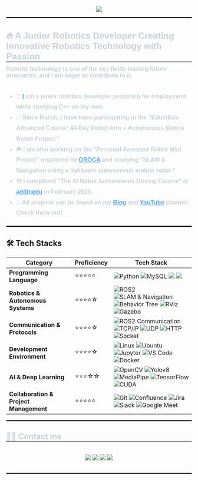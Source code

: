 <!--[1] Header--------------------------------------------------------------------------------------------------------------------------------------------------------------------------------------------------------------------------->   
<div align="center">
    <img src="https://capsule-render.vercel.app/api?type=waving&color=gradient&height=180&text=Hi👋,%20I'm%20Sunghyun&animation=fadeIn&fontColor=ffffff&fontSize=40" />
</div>
<hr style="border: 1px solid #21262d;"/>

<!--[2] Introduction--------------------------------------------------------------------------------------------------------------------------------------------------------------------------------------------------------------------------->   
<div style="text-align: left; font-family: Arial, sans-serif;">
    <h2 style="border-bottom: 1px solid #21262d; color: #c9d1d9; font-size: 24px; margin-bottom: 10px;">🔥 A Junior Robotics Developer Creating Innovative Robotics Technology with Passion</h2>
    <div style="font-weight: 700; font-size: 16px; text-align: left; color: #c9d1d9;">
        Robotic technology is one of the key fields leading future innovation, and I am eager to contribute to it.<br/><br/>
        <ul style="line-height: 1.8;">
            <li>📌 <a href="https://www.linkedin.com/search/results/all/?fetchDeterministicClustersOnly=true&heroEntityKey=urn%3Ali%3Afsd_profile%3AACoAAFgzvTQBR1BIOkGOExoz147cv51LxFHUNSs&keywords=%EC%A1%B0%EC%84%B1%ED%98%84&origin=RICH_QUERY_SUGGESTION&position=1&searchId=fab89f28-4500-4662-9095-cb72d10edea8&sid=R6b&spellCorrectionEnabled=false" target="_blank" style="color: #58a6ff;">I</a> am a junior robotics developer preparing for employment while studying C++ on my own.</li>
            <li>🌱 Since March, I have been participating in the "EduInEdu Advanced Course: 44-Day Robot Arm + Autonomous Mobile Robot Project."</li>
            <li>☘️ I am also working on the "Personal Assistant Robot Mini Project" organized by <a href="https://cafe.naver.com/openrt" target="_blank" style="color: #58a6ff;">OROCA</a> and studying "SLAM & Navigation using a Yahboom autonomous mobile robot."</li>
            <li>☃️ I completed "The AI Robot Autonomous Driving Course" at <a href="https://github.com/addinedu-ros-7th" target="_blank" style="color: #58a6ff;">addinedu</a> in February 2025.</li>
            <li>🔭 All projects can be found on my <a href="https://roastb.tistory.com/" target="_blank" style="color: #58a6ff;">Blog</a> and <a href="https://www.youtube.com/channel/UCjv7NvKzkCB6vfdkZwwm_qg" target="_blank" style="color: #58a6ff;">YouTube</a> channel. Check them out!</li>
        </ul>
    </div>
</div>

<hr style="border: 1px solid #21262d; margin-top: 20px;"/>

<!--[3] Skill Stack--------------------------------------------------------------------------------------------------------------------------------------------------------------------------------------------------------------------------->    
## 🛠️ Tech Stacks

<div align="center">

| **Category**        | **Proficiency** | **Tech Stack** |
|--------------------|---------------|--------------------------------------------------------------------------------------------------------------------------------------------------------------------------------------------------------------------------------------|
| **Programming Language** | ⭐⭐⭐⭐⭐ | ![Python](https://img.shields.io/badge/Python-3776AB?style=for-the-badge&logo=Python&logoColor=white) ![MySQL](https://img.shields.io/badge/MySQL-4479A1?style=for-the-badge&logo=MySQL&logoColor=white) <img src="https://img.shields.io/badge/C-A8B9CC?style=for-the-badge&logo=C&logoColor=white"> <img src="https://img.shields.io/badge/C++-00599C?style=for-the-badge&logo=C%2B%2B&logoColor=white"> |
| **Robotics & Autonomous Systems** | ⭐⭐⭐⭐☆ | ![ROS2](https://img.shields.io/badge/ROS2-22314E?style=for-the-badge&logo=ROS&logoColor=white) ![SLAM & Navigation](https://img.shields.io/badge/SLAM%20%26%20Navigation-0D597F?style=for-the-badge&logo=ROS&logoColor=white) ![Behavior Tree](https://img.shields.io/badge/Behavior%20Tree-4CAF50?style=for-the-badge&logo=tree&logoColor=white) ![RViz](https://img.shields.io/badge/RViz-FF6B35?style=for-the-badge&logo=ROS&logoColor=white) ![Gazebo](https://img.shields.io/badge/Gazebo-FF6600?style=for-the-badge&logo=gazebo&logoColor=white) |
| **Communication & Protocols** | ⭐⭐⭐⭐☆ | ![ROS2 Communication](https://img.shields.io/badge/ROS2%20Communication-22314E?style=for-the-badge&logo=ROS&logoColor=white) ![TCP/IP](https://img.shields.io/badge/TCP%2FIP-0052CC?style=for-the-badge&logo=cisco&logoColor=white) ![UDP](https://img.shields.io/badge/UDP-0052CC?style=for-the-badge&logo=cisco&logoColor=white) ![HTTP](https://img.shields.io/badge/HTTP%20(REST%20API)-02569B?style=for-the-badge&logo=rest&logoColor=white) ![Socket](https://img.shields.io/badge/Socket%20(WebSocket)-4A154B?style=for-the-badge&logo=socketdotio&logoColor=white) |
| **Development Environment** | ⭐⭐⭐⭐☆ | ![Linux](https://img.shields.io/badge/Linux-FCC624?style=for-the-badge&logo=Linux&logoColor=white) ![Ubuntu](https://img.shields.io/badge/Ubuntu-E95420?style=for-the-badge&logo=Ubuntu&logoColor=white) ![Jupyter](https://img.shields.io/badge/Jupyter-F37626?style=for-the-badge&logo=Jupyter&logoColor=white) ![VS Code](https://img.shields.io/badge/VS%20Code-007ACC?style=for-the-badge&logo=visualstudiocode&logoColor=white) ![Docker](https://img.shields.io/badge/docker-2496ED?style=for-the-badge&logo=docker&logoColor=white) |
| **AI & Deep Learning** | ⭐⭐⭐☆☆ | ![OpenCV](https://img.shields.io/badge/opencv-5C3EE8?style=for-the-badge&logo=opencv&logoColor=white) ![Yolov8](https://img.shields.io/badge/Yolov8-111F68?style=for-the-badge&logo=yolo&logoColor=white) ![MediaPipe](https://img.shields.io/badge/mediapipe-0097A7?style=for-the-badge&logo=Mediapipe&logoColor=white) ![TensorFlow](https://img.shields.io/badge/Tensorflow-FF6F00?style=for-the-badge&logo=Tensorflow&logoColor=white) ![CUDA](https://img.shields.io/badge/CUDA-76B900?style=for-the-badge&logo=nvidia&logoColor=white) |
| **Collaboration & Project Management** | ⭐⭐⭐⭐⭐ | ![Git](https://img.shields.io/badge/Git-F05032?style=for-the-badge&logo=Git&logoColor=white) ![Confluence](https://img.shields.io/badge/confluence-172B4D?style=for-the-badge&logo=confluence&logoColor=white) ![Jira](https://img.shields.io/badge/jira-0052CC?style=for-the-badge&logo=jira&logoColor=white) ![Slack](https://img.shields.io/badge/slack-4A154B?style=for-the-badge&logo=slack&logoColor=white) ![Google Meet](https://img.shields.io/badge/Google%20Meet-00897B?style=for-the-badge&logo=googlemeet&logoColor=white) |

</div>

<hr style="border: 1px solid #21262d;"/>

<!--[4] Stats--------------------------------------------------------------------------------------------------------------------------------------------------------------------------------------------------------------------------->   
<div style="text-align: left;">
    <h2 style="border-bottom: 1px solid #21262d; color: #c9d1d9;"> 🧑‍💻 Contact me </h2> <br> 
    <div align="center"> 
         <a href=https://www.youtube.com/channel/UCjv7NvKzkCB6vfdkZwwm_qg> <img src="https://img.shields.io/badge/Youtube-FF0000?style=for-the-badge&logo=Youtube&logoColor=white"></a>
         <a href=https://roastb.tistory.com/> <img src="https://img.shields.io/badge/tistory-FF6000?style=for-the-badge&logo=tistory&logoColor=white&link=https://roastb.tistory.com/"></a>
         <a href=mailto:iceative12@gmail.com> <img src="https://img.shields.io/badge/Gmail-EA4335?style=for-the-badge&logo=Gmail&logoColor=white&link=mailto:iceative12@gmail.com"></a>
         <a href=mailto:3388tjdgus@naver.com> <img src="https://img.shields.io/badge/Naver-03C75A?style=for-the-badge&logo=Naver&logoColor=white&link=mailto:3388tjdgus@naver.com"></a>
    </div>  <br> 
</div>

<hr style="border: 1px solid #21262d;"/>
